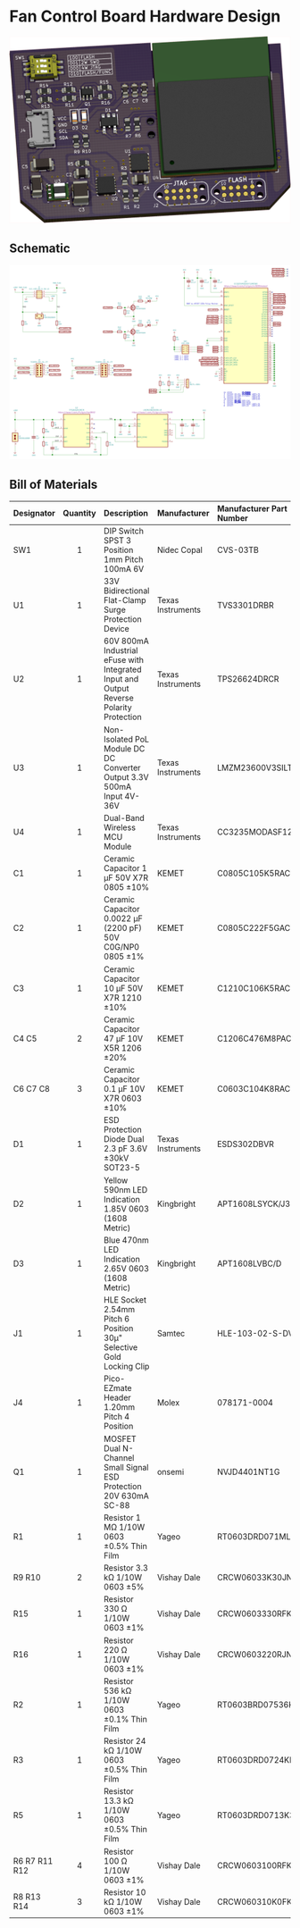 # Fan Control Board Hardware Design

![3D View](/images/fanboard-3d.png)

## Schematic

![Schematic](/images/fanboard-sch.png)

## Bill of Materials

| Designator    | Quantity | Description                                                                             | Manufacturer          | Manufacturer Part Number | Digi-Key Part Number        | 
|:--------------|:--------:|:----------------------------------------------------------------------------------------|:----------------------|:-------------------------|:----------------------------| 
| SW1           | 1        | DIP Switch SPST 3 Position 1mm Pitch 100mA 6V                                           | Nidec Copal           | CVS-03TB                 | 563-1194-1-ND               | 
| U1            | 1        | 33V Bidirectional Flat-Clamp Surge Protection Device                                    | Texas Instruments     | TVS3301DRBR              | 296-53063-1-ND              | 
| U2            | 1        | 60V 800mA Industrial eFuse with Integrated Input and Output Reverse Polarity Protection | Texas Instruments     | TPS26624DRCR             | 296-TPS26624DRCRCT-ND       | 
| U3            | 1        | Non-Isolated PoL Module DC DC Converter Output 3.3V 500mA Input 4V-36V                  | Texas Instruments     | LMZM23600V3SILT          | 296-49458-1-ND              | 
| U4            | 1        | Dual-Band Wireless MCU Module                                                           | Texas Instruments     | CC3235MODASF12MONR       | 296-CC3235MODASF12MONRCT-ND | 
| C1            | 1        | Ceramic Capacitor 1 μF 50V X7R 0805 ±10%                                                | KEMET                 | C0805C105K5RACTU         | 399-7409-1-ND               | 
| C2            | 1        | Ceramic Capacitor 0.0022 μF (2200 pF) 50V C0G/NP0 0805 ±1%                              | KEMET                 | C0805C222F5GACTU         | 399-11167-1-ND              | 
| C3            | 1        | Ceramic Capacitor 10 μF 50V X7R 1210 ±10%                                               | KEMET                 | C1210C106K5RACTU         | 399-11629-1-ND              | 
| C4 C5         | 2        | Ceramic Capacitor 47 μF 10V X5R 1206 ±20%                                               | KEMET                 | C1206C476M8PACTU         | 399-5508-1-ND               | 
| C6 C7 C8      | 3        | Ceramic Capacitor 0.1 μF 10V X7R 0603 ±10%                                              | KEMET                 | C0603C104K8RACTU         | 399-1095-1-ND               | 
| D1            | 1        | ESD Protection Diode Dual 2.3 pF 3.6V ±30kV SOT23-5                                     | Texas Instruments     | ESDS302DBVR              | 296-51110-1-ND              | 
| D2            | 1        | Yellow 590nm LED Indication 1.85V 0603 (1608 Metric)                                    | Kingbright            | APT1608LSYCK/J3-PRV      | 754-1932-1-ND               | 
| D3            | 1        | Blue 470nm LED Indication 2.65V 0603 (1608 Metric)                                      | Kingbright            | APT1608LVBC/D            | 754-1933-1-ND               | 
| J1 	        | 1	       | HLE Socket 2.54mm Pitch 6 Position 30μ" Selective Gold Locking Clip                     | Samtec                | HLE-103-02-S-DV-LC       | HLE-103-02-S-DV-LC-ND       |
| J4            | 1        | Pico-EZmate Header 1.20mm Pitch 4 Position                                              | Molex                 | 078171-0004              | WM4460CT-ND                 | 
| Q1            | 1        | MOSFET Dual N-Channel Small Signal ESD Protection 20V 630mA SC-88                       | onsemi                | NVJD4401NT1G             | NVJD4401NT1GOSCT-ND         | 
| R1            | 1        | Resistor 1 MΩ 1/10W 0603 ±0.5% Thin Film                                                | Yageo                 | RT0603DRD071ML           | 13-RT0603DRD071MLCT-ND      | 
| R9 R10        | 2        | Resistor 3.3 kΩ 1/10W 0603 ±5%                                                          | Vishay Dale           | CRCW06033K30JNEAC        | 541-CRCW06033K30JNEACCT-ND  | 
| R15           | 1        | Resistor 330 Ω 1/10W 0603 ±1%                                                           | Vishay Dale           | CRCW0603330RFKEA         | 541-330HCT-ND               | 
| R16           | 1        | Resistor 220 Ω 1/10W 0603 ±1%                                                           | Vishay Dale           | CRCW0603220RJNEA         | 541-220GCT-ND               | 
| R2            | 1        | Resistor 536 kΩ 1/10W 0603 ±0.1% Thin Film                                              | Yageo                 | RT0603BRD07536KL         | 13-RT0603BRD07536KLCT-ND    | 
| R3            | 1        | Resistor 24 kΩ 1/10W 0603 ±0.5% Thin Film                                               | Yageo                 | RT0603DRD0724KL          | 311-24KDCT-ND               | 
| R5            | 1        | Resistor 13.3 kΩ 1/10W 0603 ±0.5% Thin Film                                             | Yageo                 | RT0603DRD0713K3L         | 311-13.3KDCT-ND             | 
| R6 R7 R11 R12 | 4        | Resistor 100 Ω 1/10W 0603 ±1%                                                           | Vishay Dale           | CRCW0603100RFKEAC        | 541-3951-1-ND               | 
| R8 R13 R14    | 3        | Resistor 10 kΩ 1/10W 0603 ±1%                                                           | Vishay Dale           | CRCW060310K0FKEAC        | 541-5136-1-ND               | 
